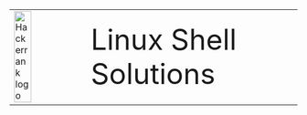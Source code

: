 
<table style="border:0px solid white;">
  <tr>
    <td>
        <img src="https://blog.hackerrank.com/wp-content/uploads/2017/10/logo_HRwordmark2700x670_2-1.png" style="width:50%;height:auto;" alt="Hackerrank logo" />
    </td>
    <td>
        <h7 style="font-size:50px"> Linux Shell Solutions </h7>
    </td>
  </tr>
</table>
